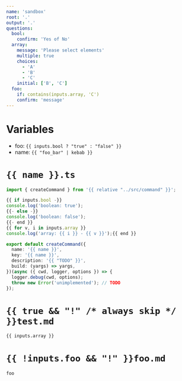 ```yaml
---
name: 'sandbox'
root: '.'
output: '.'
questions:
  bool:
    confirm: 'Yes of No'
  array:
    message: 'Please select elements'
    multiple: true
    choices:
      - 'A'
      - 'B'
      - 'C'
    initial: ['B', 'C']
  foo:
    if: contains(inputs.array, 'C')
    confirm: 'message'
---
```


# Variables

- foo: `{{ inputs.bool ? "true" : "false" }}`
- name: `{{ "foo_bar" | kebab }}`

# `{{ name }}.ts`

```typescript
import { createCommand } from '{{ relative "../src/command" }}';

{{ if inputs.bool -}}
console.log('boolean: true');
{{- else -}}
console.log('boolean: false');
{{- end }}
{{ for v, i in inputs.array }}
console.log('array: {{ i }} - {{ v }}');{{ end }}

export default createCommand({
  name: '{{ name }}',
  key: '{{ name }}',
  description: '{{ "TODO" }}',
  build: (yargs) => yargs,
})(async ({ cwd, logger, options }) => {
  logger.debug(cwd, options);
  throw new Error('unimplemented'); // TODO
});
```

# `{{ true && "!" /* always skip */ }}test.md`

```markdown
{{ inputs.array }}
```

# `{{ !inputs.foo && "!" }}foo.md`

```markdown
foo
```
